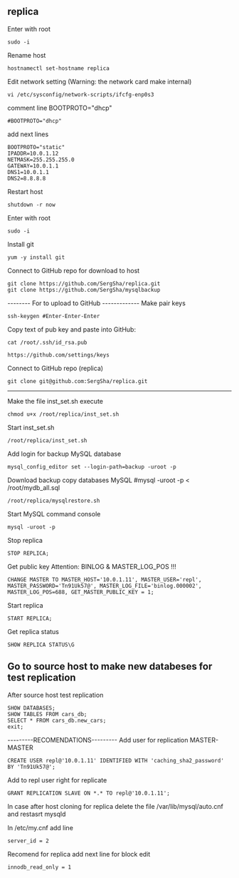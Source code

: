 ## replica
Enter with root
```
sudo -i
```

Rename host
```
hostnamectl set-hostname replica
```

Edit network setting (Warning: the network card make internal)
```
vi /etc/sysconfig/network-scripts/ifcfg-enp0s3
```

comment line BOOTPROTO="dhcp"
```
#BOOTPROTO="dhcp"
```

add next lines
```
BOOTPROTO="static"
IPADDR=10.0.1.12
NETMASK=255.255.255.0
GATEWAY=10.0.1.1
DNS1=10.0.1.1
DNS2=8.8.8.8
```

Restart host
```
shutdown -r now
```

Enter with root
```
sudo -i
```

Install git
```
yum -y install git
```

Connect to GitHub repo for download to host
```
git clone https://github.com/SergSha/replica.git
git clone https://github.com/SergSha/mysqlbackup
```

-------- For to upload to GitHub -------------
Make pair keys
```
ssh-keygen #Enter-Enter-Enter
```
Copy text of pub key and paste into GitHub:
```
cat /root/.ssh/id_rsa.pub
```
```
https://github.com/settings/keys
```
Connect to GitHub repo (replica)
```
git clone git@github.com:SergSha/replica.git
```
------------------------------------------------


Make the file inst_set.sh execute
```
chmod u+x /root/replica/inst_set.sh
```

Start inst_set.sh
```
/root/replica/inst_set.sh
```

Add login for backup MySQL database
```
mysql_config_editor set --login-path=backup -uroot -p
```

Download backup copy databases MySQL
#mysql -uroot -p < /root/mydb_all.sql
```
/root/replica/mysqlrestore.sh
```

Start MySQL command console
```
mysql -uroot -p
```

Stop replica
```
STOP REPLICA;
```

Get public key Attention: BINLOG & MASTER_LOG_POS !!!
```
CHANGE MASTER TO MASTER_HOST='10.0.1.11', MASTER_USER='repl', MASTER_PASSWORD='Tn91Uk57@', MASTER_LOG_FILE='binlog.000002', MASTER_LOG_POS=688, GET_MASTER_PUBLIC_KEY = 1;
```

Start replica
```
START REPLICA;
```

Get replica status
```
SHOW REPLICA STATUS\G
```

Go to source host to make new databeses for test replication
----------------------------------------------------
After source host test replication
```
SHOW DATABASES;
SHOW TABLES FROM cars_db;
SELECT * FROM cars_db.new_cars;
exit;
```

---------RECOMENDATIONS---------
Add user for replication MASTER-MASTER
```
CREATE USER repl@'10.0.1.11' IDENTIFIED WITH 'caching_sha2_password' BY 'Tn91Uk57@';
```

Add to repl user right for replicate
```
GRANT REPLICATION SLAVE ON *.* TO repl@'10.0.1.11';
```

In case after host cloning for replica delete the file /var/lib/mysql/auto.cnf and restasrt mysqld

In /etc/my.cnf add line
```
server_id = 2
```

Recomend for replica add next line for block edit
```
innodb_read_only = 1
```
